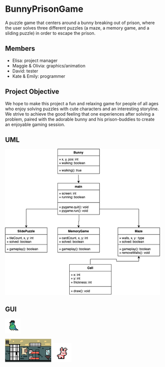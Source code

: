 # BunnyPrisonGame
A puzzle game that centers around a bunny breaking out of prison, where the user solves three different puzzles (a maze, a memory game, and a sliding puzzle) in order to escape the prison.

## Members
- Elisa: project manager
- Maggie & Olivia: graphics/animation
- David: tester
- Kate & Emily: programmer

## Project Objective
We hope to make this project a fun and relaxing game for people of all ages who enjoy solving puzzles with cute characters and an interesting storyline. We strive to achieve the good feeling that one experiences after solving a problem, paired with the adorable bunny and his prison-buddies to create an enjoyable gaming session.

## UML
![UML](https://github.com/9606841/BunnyPrisonGame/blob/main/images/BunnyPrison%20UML.png)

## GUI
![Mafia Bird GUI](https://github.com/9606841/BunnyPrisonGame/blob/main/images/MafiaBird.png)

![Cell GUI](https://github.com/9606841/BunnyPrisonGame/blob/main/images/BackgroundPix.png)
![Bunny Idle GUI](https://github.com/9606841/BunnyPrisonGame/blob/main/images/Bunny%20Idle%20.gif)
